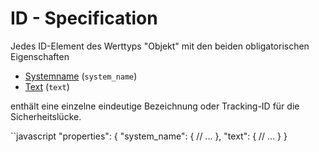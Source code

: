 # ID - Specification

Jedes ID-Element des Werttyps "Objekt" mit den beiden obligatorischen Eigenschaften

* [Systemname](Schwachstellen/Vulnerabilität/ids/id/system_name-spec.de.md) (`system_name`)
* [Text](Schwachstellen/Vulnerabilität/ids/id/text-spec.de.md) (`text`)

enthält eine einzelne eindeutige Bezeichnung oder Tracking-ID für die Sicherheitslücke.

``javascript
"properties": {
  "system_name": {
    // ...
  },
  "text": {
    // ...
  }
}
```